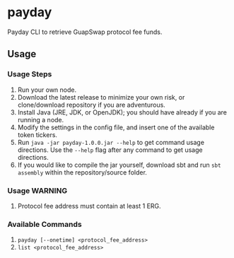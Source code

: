 # payday
Payday CLI to retrieve GuapSwap protocol fee funds.

## Usage

### Usage Steps

1. Run your own node.
2. Download the latest release to minimize your own risk, or clone/download repository if you are adventurous. 
3. Install Java (JRE, JDK, or OpenJDK); you should have already if you are running a node. 
4. Modify the settings in the config file, and insert one of the available token tickers.
5. Run `java -jar payday-1.0.0.jar --help` to get command usage directions. Use the `--help` flag after any command to get usage directions.
6. If you would like to compile the jar yourself, download sbt and run `sbt assembly` within the repository/source folder.

### Usage WARNING

1. Protocol fee address must contain at least 1 ERG. 

### Available Commands
1. `payday [--onetime] <protocol_fee_address>`
4. `list <protocol_fee_address>`